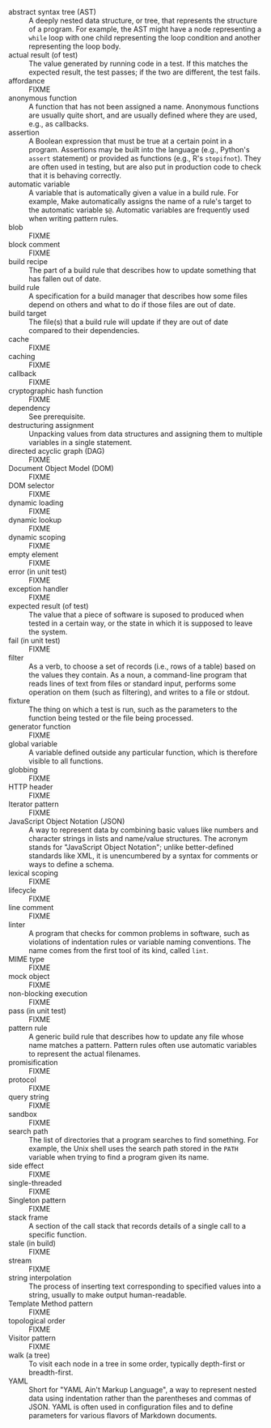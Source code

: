 ---
---

<dl class="glossary">
<dt id="abstract_syntax_tree" class="glossary">abstract syntax tree (AST)</dt>
<dd class="glossary">A deeply nested data structure, or <g key="tree">tree</g>, that represents the structure of a program. For example, the AST might have a <g key="node">node</g> representing a <g key="while_loop"><code>while</code> loop</g> with one <g key="child_tree">child</g> representing the loop condition and another representing the <g key="loop_body">loop body</g>.</dd>
<dt id="actual_result" class="glossary">actual result (of test)</dt>
<dd class="glossary">The value generated by running code in a test. If this matches the <g key="expected_result">expected result</g>, the test <g key="pass_test">passes</g>; if the two are different, the test <g key="fail_test">fails</g>.</dd>
<dt id="affordance" class="glossary">affordance</dt>
<dd class="glossary">FIXME</dd>
<dt id="anonymous_function" class="glossary">anonymous function</dt>
<dd class="glossary">A function that has not been assigned a name.  Anonymous functions are usually quite short, and are usually defined where they are used, e.g., as callbacks.</dd>
<dt id="assertion" class="glossary">assertion</dt>
<dd class="glossary">A <g key="boolean">Boolean</g> expression that must be true at a certain point in a program.  Assertions may be built into the language (e.g., Python's <code>assert</code> statement) or provided as functions (e.g., R's <code>stopifnot</code>). They are often used in testing, but are also put in <g key="production_code">production code</g> to check that it is behaving correctly.</dd>
<dt id="automatic_variable" class="glossary">automatic variable</dt>
<dd class="glossary">A variable that is automatically given a value in a <g key="build_rule">build rule</g>.  For example, Make automatically assigns the name of a rule's <g key="build_target">target</g> to the automatic variable <code>$@</code>.  Automatic variables are frequently used when writing <g key="pattern_rule">pattern rules</g>.</dd>
<dt id="blob" class="glossary">blob</dt>
<dd class="glossary">FIXME</dd>
<dt id="block_comment" class="glossary">block comment</dt>
<dd class="glossary">FIXME</dd>
<dt id="build_recipe" class="glossary">build recipe</dt>
<dd class="glossary">The part of a <g key="build_rule">build rule</g> that describes how to update something that has fallen out of date.</dd>
<dt id="build_rule" class="glossary">build rule</dt>
<dd class="glossary">A specification for a <g key="build_manager">build manager</g> that describes how some files depend on others and what to do if those files are out of date.</dd>
<dt id="build_target" class="glossary">build target</dt>
<dd class="glossary">The file(s) that a <g key="build_rule">build rule</g> will update if they are out of date compared to their <g key="dependency">dependencies</g>.</dd>
<dt id="cache" class="glossary">cache</dt>
<dd class="glossary">FIXME</dd>
<dt id="caching" class="glossary">caching</dt>
<dd class="glossary">FIXME</dd>
<dt id="callback" class="glossary">callback</dt>
<dd class="glossary">FIXME</dd>
<dt id="cryptographic_hash_function" class="glossary">cryptographic hash function</dt>
<dd class="glossary">FIXME</dd>
<dt id="dependency" class="glossary">dependency</dt>
<dd class="glossary">See <g key="prerequisite">prerequisite</g>.</dd>
<dt id="destructuring_assignment" class="glossary">destructuring assignment</dt>
<dd class="glossary">Unpacking values from data structures and assigning them to multiple variables in a single statement.</dd>
<dt id="dag" class="glossary">directed acyclic graph (DAG)</dt>
<dd class="glossary">FIXME</dd>
<dt id="dom" class="glossary">Document Object Model (DOM)</dt>
<dd class="glossary">FIXME</dd>
<dt id="dom_selector" class="glossary">DOM selector</dt>
<dd class="glossary">FIXME</dd>
<dt id="dynamic_loading" class="glossary">dynamic loading</dt>
<dd class="glossary">FIXME</dd>
<dt id="dynamic_lookup" class="glossary">dynamic lookup</dt>
<dd class="glossary">FIXME</dd>
<dt id="dynamic_scoping" class="glossary">dynamic scoping</dt>
<dd class="glossary">FIXME</dd>
<dt id="empty_element" class="glossary">empty element</dt>
<dd class="glossary">FIXME</dd>
<dt id="unit_test_error" class="glossary">error (in unit test)</dt>
<dd class="glossary">FIXME</dd>
<dt id="exception_handler" class="glossary">exception handler</dt>
<dd class="glossary">FIXME</dd>
<dt id="expected_result" class="glossary">expected result (of test)</dt>
<dd class="glossary">The value that a piece of software is suposed to produced when tested in a certain way, or the state in which it is supposed to leave the system.</dd>
<dt id="unit_test_fail" class="glossary">fail (in unit test)</dt>
<dd class="glossary">FIXME</dd>
<dt id="filter" class="glossary">filter</dt>
<dd class="glossary">As a verb, to choose a set of <g key="record">records</g> (i.e., rows of a table) based on the values they contain. As a noun, a command-line program that reads lines of text from files or <g key="stdin">standard input</g>, performs some operation on them (such as filtering), and writes to a file or <g key="stdout">stdout</g>.</dd>
<dt id="fixture" class="glossary">fixture</dt>
<dd class="glossary">The thing on which a test is run, such as the parameters to the function being tested or the file being processed.</dd>
<dt id="generator_function" class="glossary">generator function</dt>
<dd class="glossary">FIXME</dd>
<dt id="global_variable" class="glossary">global variable</dt>
<dd class="glossary">A variable defined outside any particular function, which is therefore visible to all functions.</dd>
<dt id="globbing" class="glossary">globbing</dt>
<dd class="glossary">FIXME</dd>
<dt id="http_header" class="glossary">HTTP header</dt>
<dd class="glossary">FIXME</dd>
<dt id="iterator_pattern" class="glossary">Iterator pattern</dt>
<dd class="glossary">FIXME</dd>
<dt id="json" class="glossary">JavaScript Object Notation (JSON)</dt>
<dd class="glossary">A way to represent data by combining basic values like numbers and character strings in lists and name/value structures. The acronym stands for &quot;JavaScript Object Notation&quot;; unlike better-defined standards like <g key="xml">XML</g>, it is unencumbered by a syntax for comments or ways to define a <g key="schema">schema</g>.</dd>
<dt id="lexical_scoping" class="glossary">lexical scoping</dt>
<dd class="glossary">FIXME</dd>
<dt id="lifecycle" class="glossary">lifecycle</dt>
<dd class="glossary">FIXME</dd>
<dt id="line_comment" class="glossary">line comment</dt>
<dd class="glossary">FIXME</dd>
<dt id="linter" class="glossary">linter</dt>
<dd class="glossary">A program that checks for common problems in software, such as violations of indentation rules or variable naming conventions. The name comes from the first tool of its kind, called <code>lint</code>.</dd>
<dt id="mime_type" class="glossary">MIME type</dt>
<dd class="glossary">FIXME</dd>
<dt id="mock_object" class="glossary">mock object</dt>
<dd class="glossary">FIXME</dd>
<dt id="non_blocking_execution" class="glossary">non-blocking execution</dt>
<dd class="glossary">FIXME</dd>
<dt id="unit_test_pass" class="glossary">pass (in unit test)</dt>
<dd class="glossary">FIXME</dd>
<dt id="pattern_rule" class="glossary">pattern rule</dt>
<dd class="glossary">A generic <g key="build_rule">build rule</g> that describes how to update any file whose name matches a pattern. Pattern rules often use <g key="automatic_variable">automatic variables</g> to represent the actual filenames.</dd>
<dt id="promisification" class="glossary">promisification</dt>
<dd class="glossary">FIXME</dd>
<dt id="protocol" class="glossary">protocol</dt>
<dd class="glossary">FIXME</dd>
<dt id="query_string" class="glossary">query string</dt>
<dd class="glossary">FIXME</dd>
<dt id="sandbox" class="glossary">sandbox</dt>
<dd class="glossary">FIXME</dd>
<dt id="search_path" class="glossary">search path</dt>
<dd class="glossary">The list of directories that a program searches to find something. For example, the Unix <g key="shell">shell</g> uses the search path stored in the <code>PATH</code> variable when trying to find a program given its name.</dd>
<dt id="side_effect" class="glossary">side effect</dt>
<dd class="glossary">FIXME</dd>
<dt id="single_threaded" class="glossary">single-threaded</dt>
<dd class="glossary">FIXME</dd>
<dt id="singleton_pattern" class="glossary">Singleton pattern</dt>
<dd class="glossary">FIXME</dd>
<dt id="stack_frame" class="glossary">stack frame</dt>
<dd class="glossary">A section of the <g key="call_stack">call stack</g> that records details of a single call to a specific function.</dd>
<dt id="build_stale" class="glossary">stale (in build)</dt>
<dd class="glossary">FIXME</dd>
<dt id="stream" class="glossary">stream</dt>
<dd class="glossary">FIXME</dd>
<dt id="string_interpolation" class="glossary">string interpolation</dt>
<dd class="glossary">The process of inserting text corresponding to specified values into a string, usually to make output human-readable.</dd>
<dt id="template_method_pattern" class="glossary">Template Method pattern</dt>
<dd class="glossary">FIXME</dd>
<dt id="topological_order" class="glossary">topological order</dt>
<dd class="glossary">FIXME</dd>
<dt id="visitor_pattern" class="glossary">Visitor pattern</dt>
<dd class="glossary">FIXME</dd>
<dt id="walk_tree" class="glossary">walk (a tree)</dt>
<dd class="glossary">To visit each <g key="node">node</g> in a <g key="tree">tree</g> in some order, typically <g key="depth_first">depth-first</g> or <g key="breadth_first">breadth-first</g>.</dd>
<dt id="yaml" class="glossary">YAML</dt>
<dd class="glossary">Short for &quot;YAML Ain't Markup Language&quot;, a way to represent nested data using indentation rather than the parentheses and commas of <g key="json">JSON</g>. YAML is often used in configuration files and to define parameters for various flavors of <g key="markdown">Markdown</g> documents.</dd>

</dl>
